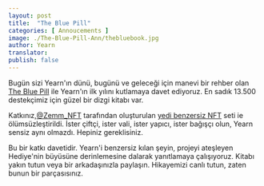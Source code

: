 ```yaml
---
layout: post
title:  "The Blue Pill"
categories: [ Annoucements ]
image: ./The-Blue-Pill-Ann/thebluebook.jpg
author: Yearn
translator:
publish: false
---
```


Bugün sizi Yearn'ın dünü, bugünü ve geleceği için manevi bir rehber olan [The Blue Pill](https://medium.com/iearn/the-blue-pill-ca44ed01f16f) ile Yearn'ın ilk yılını kutlamaya davet ediyoruz. En sadık 13.500 destekçimiz için güzel bir dizgi kitabı var.

Katkınız,[@Zemm_NFT](https://twitter.com/Zemm_NFT) tarafından oluşturulan [yedi benzersiz NFT](https://galaxy.eco/yearn) seti ie ölümsüzleştirildi. İster çiftçi, ister vali, ister yapıcı, ister bağışçı olun, Yearn sensiz aynı olmazdı. Hepiniz gereklisiniz.

Bu bir katkı davetidir. Yearn'i benzersiz kılan şeyin, projeyi ateşleyen Hediye'nin büyüsüne derinlemesine dalarak yanıtlamaya çalışıyoruz. Kitabı yakın tutun veya bir arkadaşınızla paylaşın. Hikayemizi canlı tutun, zaten bunun bir parçasısınız.

